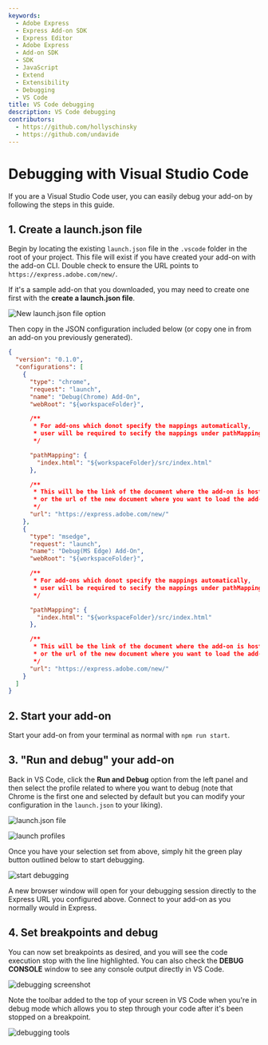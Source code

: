 ```yaml
---
keywords:
  - Adobe Express
  - Express Add-on SDK
  - Express Editor
  - Adobe Express
  - Add-on SDK
  - SDK
  - JavaScript
  - Extend
  - Extensibility
  - Debugging
  - VS Code
title: VS Code debugging
description: VS Code debugging
contributors:
  - https://github.com/hollyschinsky
  - https://github.com/undavide
---
```


# Debugging with Visual Studio Code

If you are a Visual Studio Code user, you can easily debug your add-on by following the steps in this guide.

## 1. Create a launch.json file

Begin by locating the existing `launch.json` file in the `.vscode` folder in the root of your project. This file will exist if you have created your add-on with the add-on CLI. Double check to ensure the URL points to `https://express.adobe.com/new/`.

<InlineAlert slots="text" variant="info" />

If it's a sample add-on that you downloaded, you may need to create one first with the **create a launch.json file**.

![New launch.json file option](img/new-launch-json.png)

Then copy in the JSON configuration included below (or copy one in from an add-on you previously generated).

```json
{
  "version": "0.1.0",
  "configurations": [
    {
      "type": "chrome",
      "request": "launch",
      "name": "Debug(Chrome) Add-On",
      "webRoot": "${workspaceFolder}",

      /**
       * For add-ons which donot specify the mappings automatically,
       * user will be required to secify the mappings under pathMapping property.
       */

      "pathMapping": {
        "index.html": "${workspaceFolder}/src/index.html"
      },

      /**
       * This will be the link of the document where the add-on is hosted
       * or the url of the new document where you want to load the add-on
       */
      "url": "https://express.adobe.com/new/"
    },
    {
      "type": "msedge",
      "request": "launch",
      "name": "Debug(MS Edge) Add-On",
      "webRoot": "${workspaceFolder}",

      /**
       * For add-ons which donot specify the mappings automatically,
       * user will be required to secify the mappings under pathMapping property.
       */

      "pathMapping": {
        "index.html": "${workspaceFolder}/src/index.html"
      },

      /**
       * This will be the link of the document where the add-on is hosted
       * or the url of the new document where you want to load the add-on
       */
      "url": "https://express.adobe.com/new/"
    }
  ]
}
```

## 2. Start your add-on

Start your add-on from your terminal as normal with `npm run start`.

## 3. "Run and debug" your add-on

Back in VS Code, click the **Run and Debug** option from the left panel and then select the profile related to where you want to debug (note that Chrome is the first one and selected by default but you can modify your configuration in the `launch.json` to your liking).

![launch.json file](./img/vscode-debug-option.png)

![launch profiles](./img/launch-profiles.png)

Once you have your selection set from above, simply hit the green play button outlined below to start debugging.

![start debugging](./img/start-debug.png)

A new browser window will open for your debugging session directly to the Express URL you configured above. Connect to your add-on as you normally would in Express.

## 4. Set breakpoints and debug

You can now set breakpoints as desired, and you will see the code execution stop with the line highlighted. You can also check the **DEBUG CONSOLE** window to see any console output directly in VS Code.

![debugging screenshot](./img/debugging.png)

Note the toolbar added to the top of your screen in VS Code when you're in debug mode which allows you to step through your code after it's been stopped on a breakpoint.

![debugging tools](./img/debugger-tool.png)
